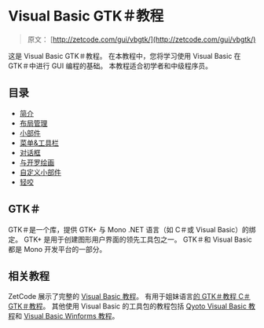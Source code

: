 # Visual Basic GTK＃教程

> 原文： [http://zetcode.com/gui/vbgtk/](http://zetcode.com/gui/vbgtk/)

这是 Visual Basic GTK＃教程。 在本教程中，您将学习使用 Visual Basic 在 GTK＃中进行 GUI 编程的基础。 本教程适合初学者和中级程序员。

## 目录



*   [简介](introduction/)
*   [布局管理](layoutmanagement/)
*   [小部件](widgets/)
*   [菜单&工具栏](menustoolbars/)
*   [对话框](dialogs/)
*   [与开罗绘画](painting/)
*   [自定义小部件](customwidget/)
*   [轻咬](nibbles/)



## GTK＃

GTK＃是一个库，提供 GTK+ 与 Mono .NET 语言（如 C＃或 Visual Basic）的绑定。 GTK+ 是用于创建图形用户界面的领先工具包之一。 GTK＃和 Visual Basic 都是 Mono 开发平台的一部分。

## 相关教程

ZetCode 展示了完整的 [Visual Basic 教程](/lang/visualbasic/)。 有用于姐妹语言[的 GTK＃教程 C＃GTK＃教程](/gui/gtksharp/)。 其他使用 Visual Basic 的工具包的教程包括 [Qyoto Visual Basic 教程](/gui/vbqyoto/)和 [Visual Basic Winforms 教程](/gui/vbwinforms/)。